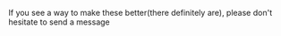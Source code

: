 If you see a way to make these better(there definitely are), please don't hesitate to send a message
